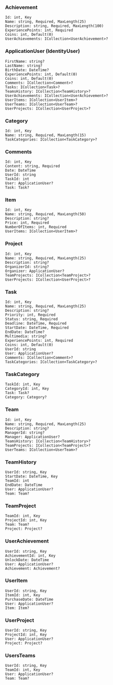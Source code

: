 ### Achievement
    Id: int, Key
    Name: string, Required, MaxLength(25)
    Description: string, Required, MaxLength(100)
    ExperiencePoints: int, Required
    Coins: int, Default(0)
    UserAchievements: ICollection<UserAchievement>?

### ApplicationUser (IdentityUser)
    FirstName: string?
    LastName: string?
    BirthDate: DateTime?
    ExperiencePoints: int, Default(0)
    Coins: int, Default(0)
    Comments: ICollection<Comment>?
    Tasks: ICollection<Task>?
    TeamsHistory: ICollection<TeamHistory>?
    UserAchievements: ICollection<UserAchievement>?
    UserItems: ICollection<UserItem>?
    UserTeams: ICollection<UserTeam>?
    UserProjects: ICollection<UserProject>?

### Category
    Id: int, Key
    Name: string, Required, MaxLength(15)
    TaskCategories: ICollection<TaskCategory>?

### Comments
    Id: int, Key
    Content: string, Required
    Date: DateTime
    UserId: string
    TaskId: int
    User: ApplicationUser?
    Task: Task?

### Item
    Id: int, Key
    Name: string, Required, MaxLength(50)
    Description: string?
    Price: int, Required
    NumberOfItems: int, Required
    UserItems: ICollection<UserItem>?

### Project
    Id: int, Key
    Name: string, Required, MaxLength(25)
    Description: string?
    OrganizerId: string?
    Organizer: ApplicationUser?
    TeamProjects: ICollection<TeamProject>?
    UserProjects: ICollection<UserProject>?

### Task
    Id: int, Key
    Name: string, Required, MaxLength(25)
    Description: string?
    Priority: int, Required
    Status: string, Required
    Deadline: DateTime, Required
    StartDate: DateTime, Required
    EndDate: DateTime?
    Multimedia: string?
    ExperiencePoints: int, Required
    Coins: int, Default(0)
    UserId: string
    User: ApplicationUser?
    Comments: ICollection<Comment>?
    TaskCategories: ICollection<TaskCategory>?

### TaskCategory
    TaskId: int, Key
    CategoryId: int, Key
    Task: Task?
    Category: Category?

### Team
    Id: int, Key
    Name: string, Required, MaxLength(25)
    Description: string?
    ManagerId: string?
    Manager: ApplicationUser?
    TeamsHistory: ICollection<TeamHistory>?
    TeamProjects: ICollection<TeamProject>?
    UserTeams: ICollection<UserTeam>?

### TeamHistory
    UserId: string, Key
    StartDate: DateTime, Key
    TeamId: int
    EndDate: DateTime
    User: ApplicationUser?
    Team: Team?

### TeamProject
    TeamId: int, Key
    ProjectId: int, Key
    Team: Team?
    Project: Project?

### UserAchievement
    UserId: string, Key
    AchievementId: int, Key
    UnlockDate: DateTime
    User: ApplicationUser?
    Achievement: Achievement?

### UserItem
    UserId: string, Key
    ItemId: int, Key
    PurchaseDate: DateTime
    User: ApplicationUser?
    Item: Item?

### UserProject
    UserId: string, Key
    ProjectId: int, Key
    User: ApplicationUser?
    Project: Project?

### UsersTeams
    UserId: string, Key
    TeamId: int, Key
    User: ApplicationUser?
    Team: Team?

